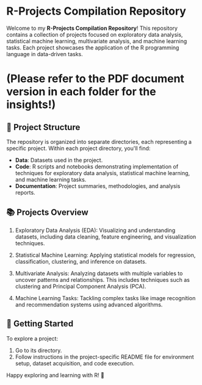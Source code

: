 # R-Projects Compilation Repository 

Welcome to my **R-Projects Compilation Repository**! This repository contains a collection of projects focused on exploratory data analysis, statistical machine learning, multivariate analysis, and machine learning tasks. Each project showcases the application of the R programming language in data-driven tasks.

# (Please refer to the PDF document version in each folder for the insights!)

## 🌟 Project Structure

The repository is organized into separate directories, each representing a specific project. Within each project directory, you'll find:

- **Data**: Datasets used in the project.
- **Code**: R scripts and notebooks demonstrating implementation of techniques for exploratory data analysis, statistical machine learning, and machine learning tasks.
- **Documentation**: Project summaries, methodologies, and analysis reports.

## 📚 Projects Overview

1. Exploratory Data Analysis (EDA): Visualizing and understanding datasets, including data cleaning, feature engineering, and visualization techniques.

2. Statistical Machine Learning: Applying statistical models for regression, classification, clustering, and inference on datasets.

3. Multivariate Analysis: Analyzing datasets with multiple variables to uncover patterns and relationships. This includes techniques such as clustering and Principal Component Analysis (PCA).

4. Machine Learning Tasks: Tackling complex tasks like image recognition and recommendation systems using advanced algorithms.

## 🚀 Getting Started

To explore a project:
1. Go to its directory.
2. Follow instructions in the project-specific README file for environment setup, dataset acquisition, and code execution.

Happy exploring and learning with R! 🎉
